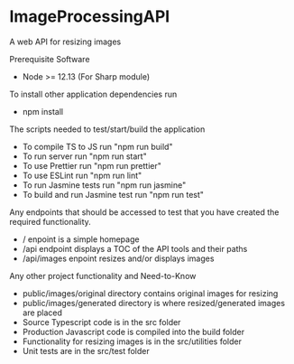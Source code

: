 # ImageProcessingAPI
A web API for resizing images

Prerequisite Software
* Node >= 12.13 (For Sharp module)

To install other application dependencies run
* npm install

The scripts needed to test/start/build the application
* To compile TS to JS run "npm run build"
* To run server run "npm run start"
* To use Prettier run "npm run prettier"
* To use ESLint run "npm run lint"
* To run Jasmine tests run "npm run jasmine"
* To build and run Jasmine test run "npm run test"

Any endpoints that should be accessed to test that you have created the required functionality.
* / enpoint is a simple homepage
* /api endpoint displays a TOC of the API tools and their paths
* /api/images enpoint resizes and/or displays images

Any other project functionality and Need-to-Know
* public/images/original directory contains original images for resizing
* public/images/generated directory is where resized/generated images are placed
* Source Typescript code is in the src folder
* Production Javascript code is compiled into the build folder
* Functionality for resizing images is in the src/utilities folder
* Unit tests are in the src/test folder